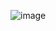 ![image](https://github.com/Chetan8788/practice-/assets/106315786/844efe2d-cfa0-406f-9271-bd9d67a74035)

